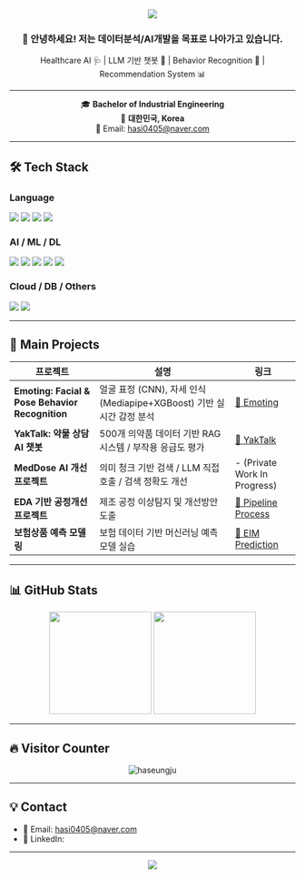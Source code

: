 <!-- 메인 헤더 배너 -->
<div align="center">
  <img src="https://capsule-render.vercel.app/api?type=waving&color=6A5ACD&height=200&section=header&text=Welcome%20to%20My%20GitHub!&fontSize=40&fontColor=ffffff&animation=fadeIn" />
</div>

<div align="center">

### 👋 안녕하세요! 저는 데이터분석/AI개발을 목표로 나아가고 있습니다.
Healthcare AI 🩺 | LLM 기반 챗봇 🤖 | Behavior Recognition 🎯 | Recommendation System 📊

---

🎓 **Bachelor of Industrial Engineering**  
📍 **대한민국, Korea**  
📧 Email: hasi0405@naver.com

</div>

---

## 🛠 Tech Stack

### Language
<p>
  <img src="https://img.shields.io/badge/Python-3776AB?style=flat-square&logo=Python&logoColor=white"/>
  <img src="https://img.shields.io/badge/SQL-4479A1?style=flat-square&logo=MySQL&logoColor=white"/>
  <img src="https://img.shields.io/badge/HTML-E34F26?style=flat-square&logo=HTML5&logoColor=white"/>
  <img src="https://img.shields.io/badge/CSS-1572B6?style=flat-square&logo=CSS3&logoColor=white"/>
</p>

### AI / ML / DL
<p>
  <img src="https://img.shields.io/badge/Pandas-150458?style=flat-square&logo=Pandas&logoColor=white"/>
  <img src="https://img.shields.io/badge/Scikit--Learn-F7931E?style=flat-square&logo=scikitlearn&logoColor=white"/>
  <img src="https://img.shields.io/badge/TensorFlow-FF6F00?style=flat-square&logo=TensorFlow&logoColor=white"/>
  <img src="https://img.shields.io/badge/PyTorch-EE4C2C?style=flat-square&logo=PyTorch&logoColor=white"/>
  <img src="https://img.shields.io/badge/LangChain-000000?style=flat-square"/>
</p>

### Cloud / DB / Others
<p>
  <img src="https://img.shields.io/badge/SQLite-003B57?style=flat-square&logo=SQLite&logoColor=white"/>
  <img src="https://img.shields.io/badge/HuggingFace-FFBF00?style=flat-square&logo=HuggingFace&logoColor=white"/>
</p>

---

## 💼 Main Projects

| 프로젝트 | 설명 | 링크 |
|---|---|---|
| **Emoting: Facial & Pose Behavior Recognition** | 얼굴 표정 (CNN), 자세 인식 (Mediapipe+XGBoost) 기반 실시간 감정 분석 | [🔗 Emoting](https://github.com/haseungju/Emoting_Emotional_Recognition) |
| **YakTalk: 약물 상담 AI 챗봇** | 500개 의약품 데이터 기반 RAG 시스템 / 부작용 응급도 평가 | [🔗 YakTalk](https://github.com/haseungju/Medicine_Chat) |
| **MedDose AI 개선 프로젝트** | 의미 청크 기반 검색 / LLM 직접 호출 / 검색 정확도 개선 | - (Private Work In Progress) |
| **EDA 기반 공정개선 프로젝트** | 제조 공정 이상탐지 및 개선방안 도출 | [🔗 Pipeline Process](https://github.com/haseungju/Pipeline_Process_Improvement) |
| **보험상품 예측 모델링** | 보험 데이터 기반 머신러닝 예측 모델 실습 | [🔗 EIM Prediction](https://github.com/haseungju/EIM_Prediction) |

---

## 📊 GitHub Stats

<p align="center">
  <img src="https://github-readme-stats.vercel.app/api?username=haseungju&show_icons=true&theme=radical" height="180"/>
  <img src="https://github-readme-stats.vercel.app/api/top-langs/?username=haseungju&layout=compact&theme=radical" height="180"/>
</p>

---

## 🔥 Visitor Counter

<p align="center">
  <img src="https://komarev.com/ghpvc/?username=haseungju&label=Profile%20views&color=0e75b6&style=flat" alt="haseungju" />
</p>

---

## 💡 Contact

- 📧 Email: hasi0405@naver.com
- 💼 LinkedIn:

---

<div align="center">
  <img src="https://capsule-render.vercel.app/api?type=waving&color=6A5ACD&height=120&section=footer"/>
</div>
